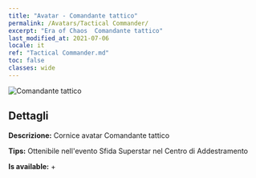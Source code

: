 ```yaml
---
title: "Avatar - Comandante tattico"
permalink: /Avatars/Tactical Commander/
excerpt: "Era of Chaos  Comandante tattico"
last_modified_at: 2021-07-06
locale: it
ref: "Tactical Commander.md"
toc: false
classes: wide
---
```

 ![Comandante tattico](/images/a/avatarFrame_20.png)

## Dettagli

 **Descrizione:** Cornice avatar Comandante tattico 

 **Tips:** Ottenibile nell'evento Sfida Superstar nel Centro di Addestramento 

 **Is available:**  + 

